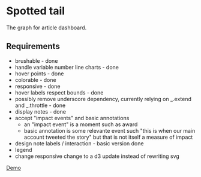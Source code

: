 Spotted tail
===

The graph for article dashboard.

## Requirements

* brushable - done
* handle variable number line charts - done
* hover points - done
* colorable - done
* responsive - done
* hover labels respect bounds - done
* possibly remove underscore dependency, currently relying on _.extend and _.throttle - done
* display notes - done
* accept "impact events" and basic annotations
	* an "impact event" is a moment such as award
	* basic annotation is some relevante event such "this is when our main account tweeted the story" but that is not itself a measure of impact
* design note labels / interaction - basic version done
* legend
* change responsive change to a d3 update instead of rewriting svg

[Demo](https://newslynx.github.io/spotted-tail)